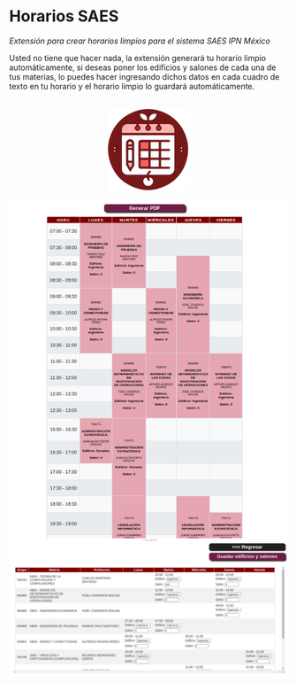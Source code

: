 # Horarios SAES

_Extensión para crear horarios limpios para el sistema SAES IPN México_

Usted no tiene que hacer nada, la extensión generará tu horario limpio automáticamente, si deseas poner los edificios y salones de cada una de tus materias, lo puedes hacer ingresando dichos datos en cada cuadro de texto en tu horario y el horario limpio lo guardará automáticamente.
<br /><br />

<p align="center"><img src="img/logo.png" alt="logo" width="150" /></p>

![screen1](img/screenshots/screen1.png)
![screen2](img/screenshots/screen2.png)
